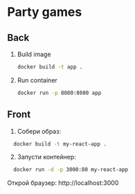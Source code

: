 # Party games

## Back

1. Build image
    ```bash
    docker build -t app .
    ```
2. Run container
    ```bash
   docker run -p 8080:8080 app
   ```

## Front

1. Собери образ:

  ```bash
    docker build -t my-react-app .
   ```

2. Запусти контейнер:

  ```bash
    docker run -d -p 3000:80 my-react-app
```

Открой браузер:
http://localhost:3000